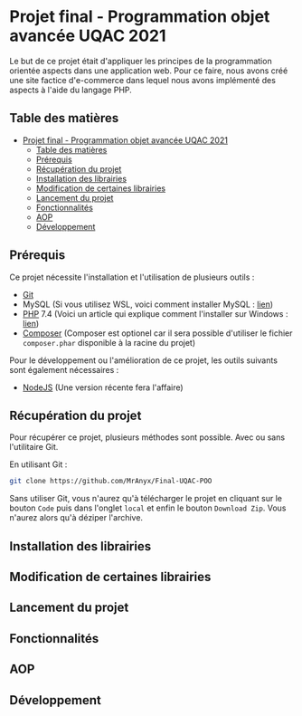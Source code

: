 # Projet final - Programmation objet avancée UQAC 2021

Le but de ce projet était d'appliquer les principes de la programmation orientée aspects dans une application web. Pour ce faire, nous avons créé une site factice d'e-commerce dans lequel nous avons implémenté des aspects à l'aide du langage PHP.

## Table des matières

- [Projet final - Programmation objet avancée UQAC 2021](#projet-final---programmation-objet-avancée-uqac-2021)
  - [Table des matières](#table-des-matières)
  - [Prérequis](#prérequis)
  - [Récupération du projet](#récupération-du-projet)
  - [Installation des librairies](#installation-des-librairies)
  - [Modification de certaines librairies](#modification-de-certaines-librairies)
  - [Lancement du projet](#lancement-du-projet)
  - [Fonctionnalités](#fonctionnalités)
  - [AOP](#aop)
  - [Développement](#développement)

## Prérequis

Ce projet nécessite l'installation et l'utilisation de plusieurs outils :
- [Git](https://git-scm.com/)
- MySQL (Si vous utilisez WSL, voici comment installer MySQL : [lien](https://needlify.com/post/install-and-configure-a-fully-functionnal-web-server-on-wsl-2-b1aa0954))
- [PHP](https://www.php.net/downloads) 7.4 (Voici un article qui explique comment l'installer sur Windows : [lien](https://needlify.com/post/how-to-install-and-configure-php-on-windows-10-a7af093a))
- [Composer](https://getcomposer.org/) (Composer est optionel car il sera possible d'utiliser le fichier `composer.phar` disponible à la racine du projet)

Pour le développement ou l'amélioration de ce projet, les outils suivants sont également nécessaires :
- [NodeJS](https://nodejs.org/en/) (Une version récente fera l'affaire)

## Récupération du projet

Pour récupérer ce projet, plusieurs méthodes sont possible. Avec ou sans l'utilitaire Git.

En utilisant Git :
```bash
git clone https://github.com/MrAnyx/Final-UQAC-POO
```

Sans utiliser Git, vous n'aurez qu'à télécharger le projet en cliquant sur le bouton `Code` puis dans l'onglet `local` et enfin le bouton `Download Zip`. Vous n'aurez alors qu'à déziper l'archive.

## Installation des librairies

## Modification de certaines librairies

## Lancement du projet

## Fonctionnalités

## AOP

## Développement

